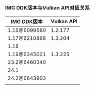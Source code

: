 ### IMG DDK版本与Vulkan API对应关系



| IMG DDK版本  | Vulkan API |
| ------------ | ---------- |
| 1.16@6099580 | 1.2.177    |
| 1.17@6210866 | 1.3.204    |
| 1.18         |            |
| 1.19@6345021 | 1.3.225    |
| 23.2@6460340 |            |
| 24.1         |            |
| 24.2@6643903 |            |
|              |            |

